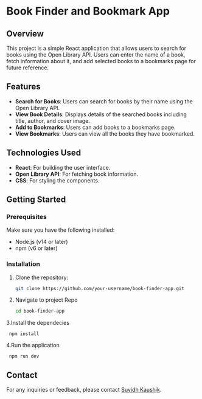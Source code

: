 # Book Finder and Bookmark App

## Overview

This project is a simple React application that allows users to search for books using the Open Library API. Users can enter the name of a book, fetch information about it, and add selected books to a bookmarks page for future reference.

## Features

- **Search for Books**: Users can search for books by their name using the Open Library API.
- **View Book Details**: Displays details of the searched books including title, author, and cover image.
- **Add to Bookmarks**: Users can add books to a bookmarks page.
- **View Bookmarks**: Users can view all the books they have bookmarked.

## Technologies Used

- **React**: For building the user interface.
- **Open Library API**: For fetching book information.
- **CSS**: For styling the components.

## Getting Started

### Prerequisites

Make sure you have the following installed:

- Node.js (v14 or later)
- npm (v6 or later)

### Installation

1. Clone the repository:
   ```bash
   git clone https://github.com/your-username/book-finder-app.git
   
2. Navigate to project Repo
    ```bash
    cd book-finder-app

3.Install the dependecies
    
     npm install

4.Run the application

     npm run dev

## Contact
For any inquiries or feedback, please contact [Suvidh Kaushik]([kaushiksuvidh6@gmail.com]).
      
